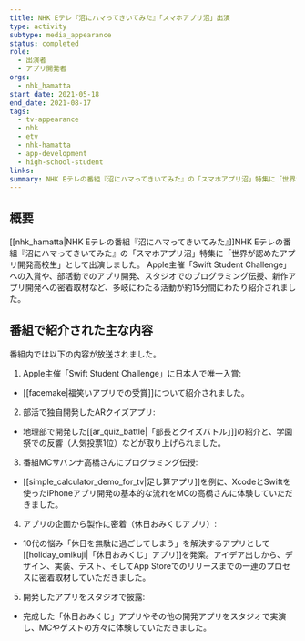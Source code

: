 ```yaml
---
title: NHK Eテレ『沼にハマってきいてみた』「スマホアプリ沼」出演
type: activity
subtype: media_appearance
status: completed
role:
  - 出演者
  - アプリ開発者
orgs:
  - nhk_hamatta
start_date: 2021-05-18
end_date: 2021-08-17
tags:
  - tv-appearance
  - nhk
  - etv
  - nhk-hamatta
  - app-development
  - high-school-student
links:
summary: NHK Eテレの番組『沼にハマってきいてみた』の「スマホアプリ沼」特集に「世界が認めたアプリ開発高校生」として出演。Apple主催「Swift Student Challenge」入賞、部活でのARクイズアプリ開発、MCサバンナ高橋さんへのプログラミング伝授、新作アプリ「休日おみくじ」の企画から製作までの密着取材など、約15分間にわたり紹介された。
---
```

## 概要
[[nhk_hamatta|NHK Eテレの番組『沼にハマってきいてみた』]]NHK Eテレの番組『沼にハマってきいてみた』の「スマホアプリ沼」特集に「世界が認めたアプリ開発高校生」として出演しました。
Apple主催「Swift Student Challenge」への入賞や、部活動でのアプリ開発、スタジオでのプログラミング伝授、新作アプリ開発への密着取材など、多岐にわたる活動が約15分間にわたり紹介されました。

## 番組で紹介された主な内容

番組内では以下の内容が放送されました。

1. Apple主催「Swift Student Challenge」に日本人で唯一入賞:
- [[facemake|福笑いアプリでの受賞]]について紹介されました。
2. 部活で独自開発したARクイズアプリ:
- 地理部で開発した[[ar_quiz_battle|「部長とクイズバトル」]]の紹介と、学園祭での反響（人気投票1位）などが取り上げられました。
3. 番組MCサバンナ高橋さんにプログラミング伝授:
- [[simple_calculator_demo_for_tv|足し算アプリ]]を例に、XcodeとSwiftを使ったiPhoneアプリ開発の基本的な流れをMCの高橋さんに体験していただきました。
4. アプリの企画から製作に密着（休日おみくじアプリ）:
- 10代の悩み「休日を無駄に過ごしてしまう」を解決するアプリとして[[holiday_omikuji|「休日おみくじ」アプリ]]を発案。アイデア出しから、デザイン、実装、テスト、そしてApp Storeでのリリースまでの一連のプロセスに密着取材していただきました。
5. 開発したアプリをスタジオで披露:
- 完成した「休日おみくじ」アプリやその他の開発アプリをスタジオで実演し、MCやゲストの方々に体験していただきました。
